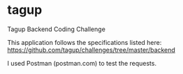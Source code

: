 # tagup
Tagup Backend Coding Challenge

This application follows the specifications listed here: https://github.com/tagup/challenges/tree/master/backend

I used Postman (postman.com) to test the requests.
